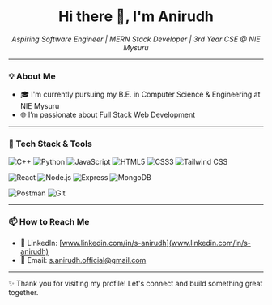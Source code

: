 <h1 align="center">Hi there 👋, I'm Anirudh</h1>

<p align="center">
  <em>Aspiring Software Engineer | MERN Stack Developer | 3rd Year CSE @ NIE Mysuru</em>
</p>

---

### 💡 About Me

- 🎓 I'm currently pursuing my B.E. in Computer Science & Engineering at NIE Mysuru  
- 🌐 I’m passionate about Full Stack Web Development  
---

### 🧰 Tech Stack & Tools

![C++](https://img.shields.io/badge/-C++-00599C?style=flat&logo=cplusplus&logoColor=white)
![Python](https://img.shields.io/badge/-Python-3776AB?style=flat&logo=python&logoColor=white)
![JavaScript](https://img.shields.io/badge/-JavaScript-F7DF1E?style=flat&logo=javascript&logoColor=black)
![HTML5](https://img.shields.io/badge/-HTML5-E34F26?style=flat&logo=html5&logoColor=white)
![CSS3](https://img.shields.io/badge/-CSS3-1572B6?style=flat&logo=css3&logoColor=white)
![Tailwind CSS](https://img.shields.io/badge/-Tailwind%20CSS-06B6D4?style=flat&logo=tailwindcss&logoColor=white)

![React](https://img.shields.io/badge/-React-61DAFB?style=flat&logo=react&logoColor=black)
![Node.js](https://img.shields.io/badge/-Node.js-339933?style=flat&logo=node.js&logoColor=white)
![Express](https://img.shields.io/badge/-Express.js-000000?style=flat&logo=express&logoColor=white)
![MongoDB](https://img.shields.io/badge/-MongoDB-47A248?style=flat&logo=mongodb&logoColor=white)

![Postman](https://img.shields.io/badge/-Postman-FF6C37?style=flat&logo=postman&logoColor=white)
![Git](https://img.shields.io/badge/-Git-F05032?style=flat&logo=git&logoColor=white)


---

### 📫 How to Reach Me

- 🔗 LinkedIn: [www.linkedin.com/in/s-anirudh](www.linkedin.com/in/s-anirudh)
- 💌 Email: s.anirudh.official@gmail.com 

---

✨ Thank you for visiting my profile! Let's connect and build something great together.

